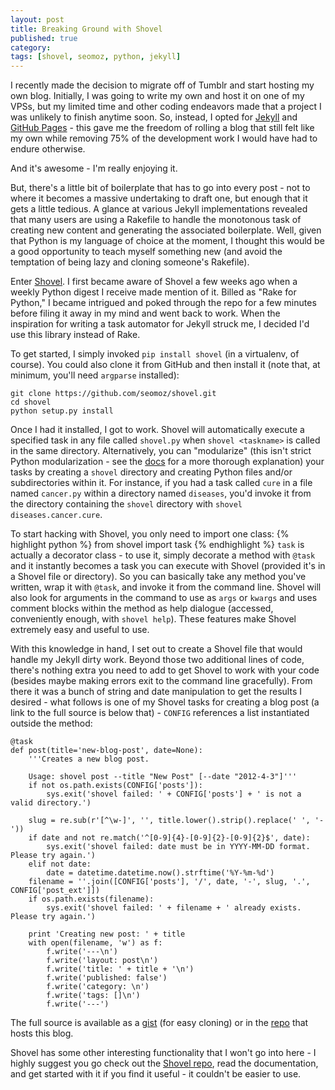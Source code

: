 ```yaml
---
layout: post
title: Breaking Ground with Shovel
published: true
category: 
tags: [shovel, seomoz, python, jekyll]
---
```


I recently made the decision to migrate off of Tumblr and start hosting my own blog. Initially, I was going to write my own and host it on one of my VPSs, but my limited time and other coding endeavors made that a project I was unlikely to finish anytime soon. So, instead, I opted for [Jekyll](https://github.com/mojombo/jekyll) and [GitHub Pages](http://pages.github.com) - this gave me the freedom of rolling a blog that still felt like my own while removing 75% of the development work I would have had to endure otherwise.

And it's awesome - I'm really enjoying it.

But, there's a little bit of boilerplate that has to go into every post - not to where it becomes a massive undertaking to draft one, but enough that it gets a little tedious. A glance at various Jekyll implementations revealed that many users are using a Rakefile to handle the monotonous task of creating new content and generating the associated boilerplate. Well, given that Python is my language of choice at the moment, I thought this would be a good opportunity to teach myself something new (and avoid the temptation of being lazy and cloning someone's Rakefile).

Enter [Shovel](https://github.com/seomoz/shovel). I first became aware of Shovel a few weeks ago when a weekly Python digest I receive made mention of it. Billed as "Rake for Python," I became intrigued and poked through the repo for a few minutes before filing it away in my mind and went back to work. When the inspiration for writing a task automator for Jekyll struck me, I decided I'd use this library instead of Rake.

To get started, I simply invoked `pip install shovel` (in a virtualenv, of course). You could also clone it from GitHub and then install it (note that, at minimum, you'll need `argparse` installed):

	git clone https://github.com/seomoz/shovel.git
	cd shovel
	python setup.py install

Once I had it installed, I got to work. Shovel will automatically execute a specified task in any file called `shovel.py` when `shovel <taskname>` is called in the same directory. Alternatively, you can "modularize" (this isn't strict Python modularization - see the [docs](https://github.com/seomoz/shovel/blob/master/README.md) for a more thorough explanation) your tasks by creating a `shovel` directory and creating Python files and/or subdirectories within it. For instance, if you had a task called `cure` in a file named `cancer.py` within a directory named `diseases`, you'd invoke it from the directory containing the `shovel` directory with `shovel diseases.cancer.cure`.

To start hacking with Shovel, you only need to import one class:
{% highlight python %}
	from shovel import task
{% endhighlight %}
`task` is actually a decorator class - to use it, simply decorate a method with `@task` and it instantly becomes a task you can execute with Shovel (provided it's in a Shovel file or directory). So you can basically take any method you've written, wrap it with `@task`, and invoke it from the command line. Shovel will also look for arguments in the command to use as `args` or `kwargs` and uses comment blocks within the method as help dialogue (accessed, conveniently enough, with `shovel help`). These features make Shovel extremely easy and useful to use.

With this knowledge in hand, I set out to create a Shovel file that would handle my Jekyll dirty work. Beyond those two additional lines of code, there's nothing extra you need to add to get Shovel to work with your code (besides maybe making errors exit to the command line gracefully). From there it was a bunch of string and date manipulation to get the results I desired - what follows is one of my Shovel tasks for creating a blog post (a link to the full source is below that) - `CONFIG` references a list instantiated outside the method:
	
	@task
	def post(title='new-blog-post', date=None):
		'''Creates a new blog post.

		Usage: shovel post --title "New Post" [--date "2012-4-3"]'''
		if not os.path.exists(CONFIG['posts']):
			sys.exit('shovel failed: ' + CONFIG['posts'] + ' is not a valid directory.')

		slug = re.sub(r'[^\w-]', '', title.lower().strip().replace(' ', '-'))
		if date and not re.match('^[0-9]{4}-[0-9]{2}-[0-9]{2}$', date):
			sys.exit('shovel failed: date must be in YYYY-MM-DD format. Please try again.')
		elif not date:
			date = datetime.datetime.now().strftime('%Y-%m-%d')
		filename = ''.join([CONFIG['posts'], '/', date, '-', slug, '.', CONFIG['post_ext']])
		if os.path.exists(filename):
			sys.exit('shovel failed: ' + filename + ' already exists. Please try again.')

		print 'Creating new post: ' + title
		with open(filename, 'w') as f:
			f.write('---\n')
			f.write('layout: post\n')
			f.write('title: ' + title + '\n')
			f.write('published: false')
			f.write('category: \n')
			f.write('tags: []\n')
			f.write('---')

The full source is available as a [gist](https://gist.github.com/2348706) (for easy cloning) or in the [repo](https://github.com/toddward/toddward.github.com/blob/master/shovel.py) that hosts this blog.

Shovel has some other interesting functionality that I won't go into here - I highly suggest you go check out the [Shovel repo](https://github.com/seomoz/shovel), read the documentation, and get started with it if you find it useful - it couldn't be easier to use.